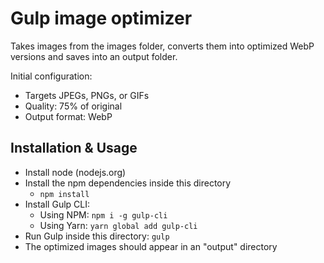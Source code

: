 # Gulp image optimizer

Takes images from the images folder, converts them into optimized WebP versions and saves into an output folder.

Initial configuration:

  - Targets JPEGs, PNGs, or GIFs
  - Quality: 75% of original
  - Output format: WebP

## Installation & Usage

- Install node (nodejs.org)
- Install the npm dependencies inside this directory
  - `npm install`
- Install Gulp CLI:
  - Using NPM: `npm i -g gulp-cli`
  - Using Yarn: `yarn global add gulp-cli`
- Run Gulp inside this directory: `gulp`
- The optimized images should appear in an "output" directory
